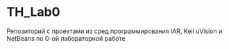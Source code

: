 # TH_Lab0
Репозиторий с проектами из сред программирования IAR, Keil uVision и NetBeans по 0-ой лабораторной работе
